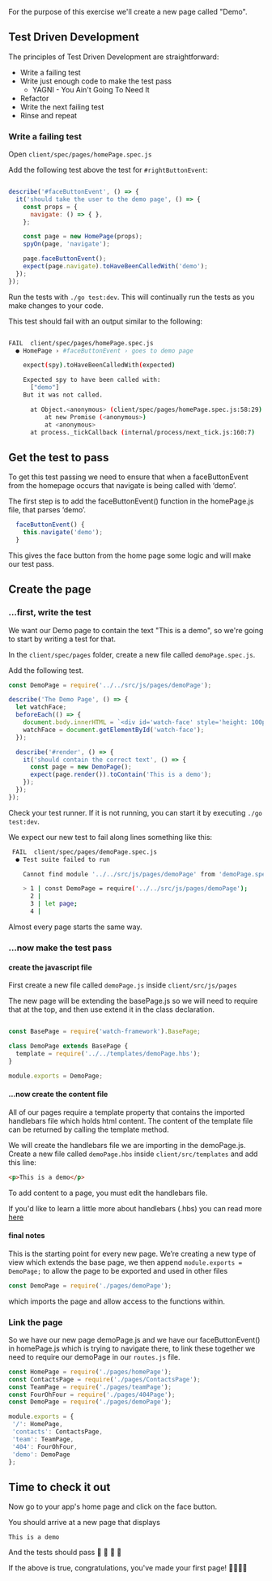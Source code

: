 For the purpose of this exercise we'll create a new page called "Demo".

## Test Driven Development

The principles of Test Driven Development are straightforward:

* Write a failing test
* Write just enough code to make the test pass
  * YAGNI - You Ain't Going To Need It
* Refactor
* Write the next failing test
* Rinse and repeat


### Write a failing test

Open `client/spec/pages/homePage.spec.js`

Add the following test above the test for `#rightButtonEvent`:
```javascript

describe('#faceButtonEvent', () => {
  it('should take the user to the demo page', () => {
    const props = {
      navigate: () => { },
    };

    const page = new HomePage(props);
    spyOn(page, 'navigate');

    page.faceButtonEvent();
    expect(page.navigate).toHaveBeenCalledWith('demo');
  });
});

```
Run the tests with `./go test:dev`. This will continually run the tests as you make changes to your code.

This test should fail with an output similar to the following:
```bash

FAIL  client/spec/pages/homePage.spec.js
  ● HomePage › #faceButtonEvent › goes to demo page

    expect(spy).toHaveBeenCalledWith(expected)

    Expected spy to have been called with:
      ["demo"]
    But it was not called.

      at Object.<anonymous> (client/spec/pages/homePage.spec.js:58:29)
          at new Promise (<anonymous>)
          at <anonymous>
      at process._tickCallback (internal/process/next_tick.js:160:7)

```

## Get the test to pass

To get this test passing we need to ensure that when a faceButtonEvent from the homepage occurs that navigate is being called with ‘demo’.

The first step is to add the faceButtonEvent() function in the homePage.js file, that parses ‘demo’.

```javascript
  faceButtonEvent() {
    this.navigate('demo');
  }
```
This gives the face button from the home page some logic and will make our test pass.

## Create the page

### ...first, write the test

We want our Demo page to contain the text "This is a demo", so we're going to start by writing a test for that.

In the `client/spec/pages` folder, create a new file called `demoPage.spec.js`.

Add the following test.
```javascript
const DemoPage = require('../../src/js/pages/demoPage');

describe('The Demo Page', () => {
  let watchFace;
  beforeEach(() => {
    document.body.innerHTML = `<div id='watch-face' style='height: 100px; width: 100px;'></div>`;
    watchFace = document.getElementById('watch-face');
  });

  describe('#render', () => {
    it('should contain the correct text', () => {
      const page = new DemoPage();
      expect(page.render()).toContain('This is a demo');
    });
  });
});
```
Check your test runner. If it is not running, you can start it by executing `./go test:dev`.

We expect our new test to fail along lines something like this:
```bash
 FAIL  client/spec/pages/demoPage.spec.js
  ● Test suite failed to run

    Cannot find module '../../src/js/pages/demoPage' from 'demoPage.spec.js'

    > 1 | const DemoPage = require('../../src/js/pages/demoPage');
      2 | 
      3 | let page;
      4 | 
```

Almost every page starts the same way.

### ...now make the test pass
#### create the javascript file

First create a new file called `demoPage.js` inside `client/src/js/pages`

The new page will be extending the basePage.js so we will need to require that at the top, and then use extend it in the class declaration.

```javascript

const BasePage = require('watch-framework').BasePage;

class DemoPage extends BasePage {
  template = require('../../templates/demoPage.hbs');
}

module.exports = DemoPage;

```

#### ...now create the content file

All of our pages require a template property that contains the imported handlebars file which holds html content. The content of the template file can be returned by calling the template method. 

We will create the handlebars file we are importing in the demoPage.js. Create a new file called `demoPage.hbs` inside `client/src/templates` and add this line:

```html
<p>This is a demo</p>
```

To add content to a page, you must edit the handlebars file.

If you'd like to learn a little more about handlebars (.hbs) you can read more [here](https://www.sitepoint.com/a-beginners-guide-to-handlebars/) 

#### final notes

This is the starting point for every new page. We’re creating a new type of view which extends the base page, we then append `module.exports = DemoPage;` to allow the page to be exported and used in other files

```javascript
const DemoPage = require('./pages/demoPage');
```
which imports the page and allow access to the functions within.

### Link the page

So we have our new page demoPage.js and we have our faceButtonEvent() in homePage.js which is trying to navigate there, to link these together we need to require our demoPage in our `routes.js` file.

```javascript
const HomePage = require('./pages/homePage');
const ContactsPage = require('./pages/ContactsPage');
const TeamPage = require('./pages/teamPage');
const FourOhFour = require('./pages/404Page');
const DemoPage = require('./pages/demoPage');

module.exports = {
 '/': HomePage,
 'contacts': ContactsPage,
 'team': TeamPage,
 '404': FourOhFour,
 'demo': DemoPage
};
```


## Time to check it out
Now go to your app's home page and click on the face button.

You should arrive at a new page that displays

```
This is a demo
```

And the tests should pass 💯 🥇 👯 🍡 

If the above is true, congratulations, you've made your first page! 🎉🎉🎉🎉